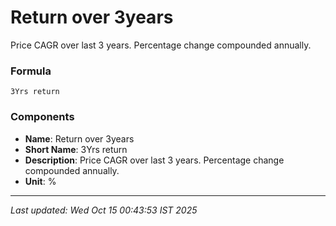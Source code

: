 # Return over 3years
Price CAGR over last 3 years. Percentage change compounded annually.

### Formula
```text
3Yrs return
```


### Components
- **Name**: Return over 3years
- **Short Name**: 3Yrs return
- **Description**: Price CAGR over last 3 years. Percentage change compounded annually.
- **Unit**: %

---
*Last updated: Wed Oct 15 00:43:53 IST 2025*
